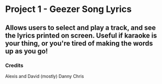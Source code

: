 # Project 1 - Geezer Song Lyrics

## Allows users to select and play a track, and see the lyrics printed on screen. Useful if karaoke is your thing, or you're tired of making the words up as you go!



### Credits
Alexis and David (mostly)
Danny
Chris
